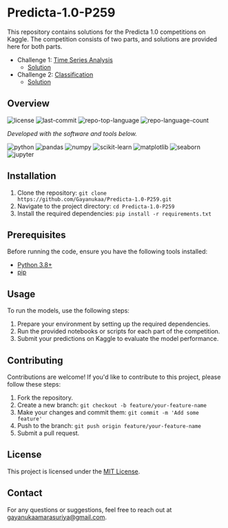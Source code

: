 # Predicta-1.0-P259


This repository contains solutions for the Predicta 1.0 competitions on Kaggle. The competition consists of two parts, and solutions are provided here for both parts.

- Challenge 1: [Time Series Analysis](https://www.kaggle.com/competitions/predicta-1-0-predict-the-unpredictable)
  - [Solution]()
- Challenge 2: [Classification](https://www.kaggle.com/competitions/predicta-1-0-predict-the-unpredictable-part-2)
  - [Solution]()
  
## Overview

<p>
 <img src="https://img.shields.io/github/license/Gayanukaa/Predicta-1.0-P259?style=flat&color=0080ff" alt="license">
 <img src="https://img.shields.io/github/last-commit/Gayanukaa/Predicta-1.0-P259?style=flat&logo=git&logoColor=white&color=0080ff" alt="last-commit">
 <img src="https://img.shields.io/github/languages/top/Gayanukaa/Predicta-1.0-P259?style=flat&color=0080ff" alt="repo-top-language">
 <img src="https://img.shields.io/github/languages/count/Gayanukaa/Predicta-1.0-P259?style=flat&color=0080ff" alt="repo-language-count">
</p>

<p>
  <em>Developed with the software and tools below.</em>
</p>
<p>
 <img src="https://img.shields.io/badge/python-%233776AB.svg?style=flat&logo=python&logoColor=white" alt="python">
 <img src="https://img.shields.io/badge/pandas-%23150458.svg?style=flat&logo=pandas&logoColor=white" alt="pandas">
 <img src="https://img.shields.io/badge/numpy-%23013243.svg?style=flat&logo=numpy&logoColor=white" alt="numpy">
 <img src="https://img.shields.io/badge/sklearn-%23F7931E.svg?style=flat&logo=scikit-learn&logoColor=white" alt="scikit-learn">
 <img src="https://img.shields.io/badge/matplotlib-%23ffffff.svg?style=flat&logo=matplotlib&logoColor=black" alt="matplotlib">
 <img src="https://img.shields.io/badge/seaborn-%230C55A5.svg?style=flat&logo=seaborn&logoColor=white" alt="seaborn">
 <img src="https://img.shields.io/badge/jupyter-%23F37626.svg?style=flat&logo=jupyter&logoColor=white" alt="jupyter">
</p>

## Installation

1. Clone the repository: `git clone https://github.com/Gayanukaa/Predicta-1.0-P259.git`
2. Navigate to the project directory: `cd Predicta-1.0-P259`
3. Install the required dependencies: `pip install -r requirements.txt`

## Prerequisites

Before running the code, ensure you have the following tools installed:

- [Python 3.8+](https://www.python.org/downloads/)
- [pip](https://pip.pypa.io/en/stable/installation/)

## Usage

To run the models, use the following steps:

1. Prepare your environment by setting up the required dependencies.
2. Run the provided notebooks or scripts for each part of the competition.
3. Submit your predictions on Kaggle to evaluate the model performance.

## Contributing

Contributions are welcome! If you'd like to contribute to this project, please follow these steps:

1. Fork the repository.
2. Create a new branch: `git checkout -b feature/your-feature-name`
3. Make your changes and commit them: `git commit -m 'Add some feature'`
4. Push to the branch: `git push origin feature/your-feature-name`
5. Submit a pull request.

## License

This project is licensed under the [MIT License](https://choosealicense.com/licenses/mit/).

## Contact

For any questions or suggestions, feel free to reach out at [gayanukaamarasuriya@gmail.com](mailto:gayanukaamarasuriya@gmail.com).
